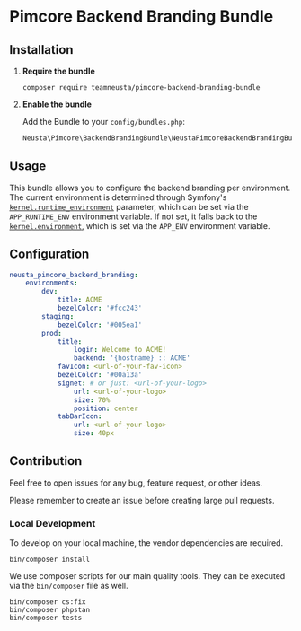 # Pimcore Backend Branding Bundle

## Installation

1.  **Require the bundle**

    ```shell
    composer require teamneusta/pimcore-backend-branding-bundle
    ```

2. **Enable the bundle**

    Add the Bundle to your `config/bundles.php`:

   ```php
   Neusta\Pimcore\BackendBrandingBundle\NeustaPimcoreBackendBrandingBundle::class => ['all' => true],
   ```

## Usage

This bundle allows you to configure the backend branding per environment.
The current environment is determined through Symfony's [`kernel.runtime_environment`](https://symfony.com/doc/6.4/reference/configuration/kernel.html#kernel-runtime-environment) parameter,
which can be set via the `APP_RUNTIME_ENV` environment variable.
If not set, it falls back to the [`kernel.environment`](https://symfony.com/doc/6.4/reference/configuration/kernel.html#kernel-environment), 
which is set via the `APP_ENV` environment variable.

## Configuration

```yaml
neusta_pimcore_backend_branding:
    environments:
        dev:
            title: ACME
            bezelColor: '#fcc243'
        staging:
            bezelColor: '#005ea1'
        prod:
            title:
                login: Welcome to ACME!
                backend: '{hostname} :: ACME'
            favIcon: <url-of-your-fav-icon>
            bezelColor: '#00a13a'
            signet: # or just: <url-of-your-logo>
                url: <url-of-your-logo>
                size: 70%
                position: center
            tabBarIcon:
                url: <url-of-your-logo>
                size: 40px
```

## Contribution

Feel free to open issues for any bug, feature request, or other ideas.

Please remember to create an issue before creating large pull requests.

### Local Development

To develop on your local machine, the vendor dependencies are required.

```shell
bin/composer install
```

We use composer scripts for our main quality tools. They can be executed via the `bin/composer` file as well.

```shell
bin/composer cs:fix
bin/composer phpstan
bin/composer tests
```
